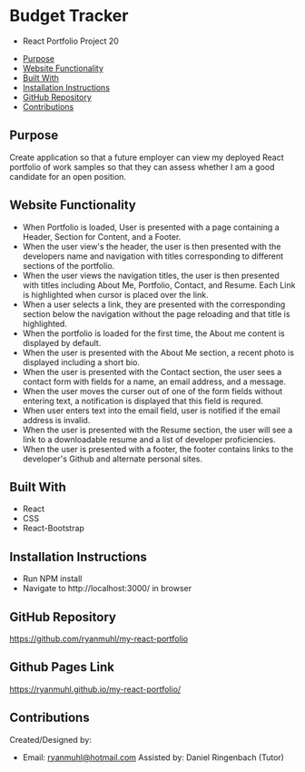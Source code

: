 # Budget Tracker
* React Portfolio Project 20

- [Purpose](#purpose)
- [Website Functionality](#website-functionality)
- [Built With](#built-with)
- [Installation Instructions](#installation-instructions)
- [GitHub Repository](#github-repository)
- [Contributions](#contributions)


## Purpose
Create application so that a future employer can view my deployed React portfolio of work samples  so that they can assess whether I am a good candidate for an open position.

## Website Functionality
* When Portfolio is loaded,  User is presented with a page containing a Header, Section for Content, and a Footer.
* When the user view's the header,  the user is then presented with the developers name and navigation with titles corresponding to different sections of the portfolio.
* When the user views the navigation titles,  the user is then presented with titles including About Me, Portfolio, Contact, and Resume.  Each Link is highlighted when cursor is placed    over the link.
* When a user selects a link,  they are presented with the corresponding section below the navigation without the page reloading and that title is highlighted.
* When the portfolio is loaded for the first time,  the About me content is displayed by default. 
* When the user is presented with the About Me section,  a recent photo is displayed including a short bio. 
* When the user is presented with the Contact section, the user sees a contact form with fields for a name, an email address, and a message.
* When the user moves the curser out of one of the form fields without entering text,  a notification is displayed that this field is requred.
* When user enters text into the email field,  user is notified if the email address is invalid. 
* When the user is presented with the Resume section,  the user will see a link to a downloadable resume and a list of developer proficiencies.
* When the user is presented with a footer,  the footer contains links to the developer's Github and alternate personal sites.

## Built With
* React
* CSS
* React-Bootstrap

## Installation Instructions
* Run NPM install
* Navigate to http://localhost:3000/ in browser

## GitHub Repository
https://github.com/ryanmuhl/my-react-portfolio

## Github Pages Link
https://ryanmuhl.github.io/my-react-portfolio/


## Contributions
Created/Designed by:
* Email: ryanmuhl@hotmail.com
Assisted by: Daniel Ringenbach (Tutor)